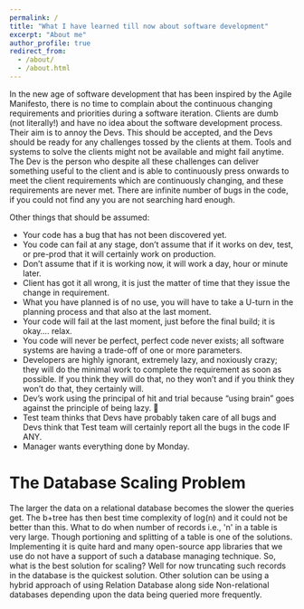 ```yaml
---
permalink: /
title: "What I have learned till now about software development"
excerpt: "About me"
author_profile: true
redirect_from: 
  - /about/
  - /about.html
---
```


In the new age of software development that has been inspired by the Agile Manifesto, there is no time to complain about the continuous changing requirements and priorities during a software iteration. Clients are dumb (not literally!) and have no idea about the software development process. Their aim is to annoy the Devs. This should be accepted, and the Devs should be ready for any challenges tossed by the clients at them. Tools and systems to solve the clients might not be available and might fail anytime. The Dev is the person who despite all these challenges can deliver something useful to the client and is able to continuously press onwards to meet the client requirements which are continuously changing, and these requirements are never met. There are infinite number of bugs in the code, if you could not find any you are not searching hard enough.

Other things that should be assumed:
*  Your code has a bug that has not been discovered yet.
*  You code can fail at any stage, don’t assume that if it works on dev, test, or pre-prod that it will certainly work on production. 
*  Don’t assume that if it is working now, it will work a day, hour or minute later. 
*  Client has got it all wrong, it is just the matter of time that they issue the change in requirement. 
*  What you have planned is of no use, you will have to take a U-turn in the planning process and that also at the last moment.
*  Your code will fail at the last moment, just before the final build; it is okay…. relax.
*  You code will never be perfect, perfect code never exists; all software systems are having a trade-off of one or more parameters.
*  Developers are highly ignorant, extremely lazy, and noxiously crazy; they will do the minimal work to complete the requirement as soon as possible. If you think they will do that, no they won’t and if you think they won’t do that, they certainly will. 
*  Dev’s work using the principal of hit and trial because “using brain” goes against the principle of being lazy.  
* Test team thinks that Devs have probably taken care of all bugs and Devs think that Test team will certainly report all the bugs in the code IF ANY. 
* Manager wants everything done by Monday.



The Database Scaling Problem
======
The larger the data on a relational database becomes the slower the queries get. The b+tree has then best time complexity of log(n) and it could not be better than this. What to do when number of records i.e., 'n' in a table is very large. Though portioning and splitting of a table is one of the solutions. Implementing it is quite hard and many open-source app libraries that we use do not have a support of such a database managing technique. So, what is the best solution for scaling? Well for now truncating such records in the database is the quickest solution. Other solution can be using a hybrid approach of using Relation Database along side Non-relational databases depending upon the data being queried more frequently.

<!-- Getting started
======
1. Register a GitHub account if you don't have one and confirm your e-mail (required!)
1. Fork [this repository](https://github.com/academicpages/academicpages.github.io) by clicking the "fork" button in the top right. 
1. Go to the repository's settings (rightmost item in the tabs that start with "Code", should be below "Unwatch"). Rename the repository "[your GitHub username].github.io", which will also be your website's URL.
1. Set site-wide configuration and create content & metadata (see below -- also see [this set of diffs](http://archive.is/3TPas) showing what files were changed to set up [an example site](https://getorg-testacct.github.io) for a user with the username "getorg-testacct")
1. Upload any files (like PDFs, .zip files, etc.) to the files/ directory. They will appear at https://[your GitHub username].github.io/files/example.pdf.  
1. Check status by going to the repository settings, in the "GitHub pages" section -->

<!-- Site-wide configuration
------
The main configuration file for the site is in the base directory in [_config.yml](https://github.com/academicpages/academicpages.github.io/blob/master/_config.yml), which defines the content in the sidebars and other site-wide features. You will need to replace the default variables with ones about yourself and your site's github repository. The configuration file for the top menu is in [_data/navigation.yml](https://github.com/academicpages/academicpages.github.io/blob/master/_data/navigation.yml). For example, if you don't have a portfolio or blog posts, you can remove those items from that navigation.yml file to remove them from the header. 

Create content & metadata
------
For site content, there is one markdown file for each type of content, which are stored in directories like _publications, _talks, _posts, _teaching, or _pages. For example, each talk is a markdown file in the [_talks directory](https://github.com/academicpages/academicpages.github.io/tree/master/_talks). At the top of each markdown file is structured data in YAML about the talk, which the theme will parse to do lots of cool stuff. The same structured data about a talk is used to generate the list of talks on the [Talks page](https://academicpages.github.io/talks), each [individual page](https://academicpages.github.io/talks/2012-03-01-talk-1) for specific talks, the talks section for the [CV page](https://academicpages.github.io/cv), and the [map of places you've given a talk](https://academicpages.github.io/talkmap.html) (if you run this [python file](https://github.com/academicpages/academicpages.github.io/blob/master/talkmap.py) or [Jupyter notebook](https://github.com/academicpages/academicpages.github.io/blob/master/talkmap.ipynb), which creates the HTML for the map based on the contents of the _talks directory).

**Markdown generator**

I have also created [a set of Jupyter notebooks](https://github.com/academicpages/academicpages.github.io/tree/master/markdown_generator
) that converts a CSV containing structured data about talks or presentations into individual markdown files that will be properly formatted for the academicpages template. The sample CSVs in that directory are the ones I used to create my own personal website at stuartgeiger.com. My usual workflow is that I keep a spreadsheet of my publications and talks, then run the code in these notebooks to generate the markdown files, then commit and push them to the GitHub repository.

How to edit your site's GitHub repository
------
Many people use a git client to create files on their local computer and then push them to GitHub's servers. If you are not familiar with git, you can directly edit these configuration and markdown files directly in the github.com interface. Navigate to a file (like [this one](https://github.com/academicpages/academicpages.github.io/blob/master/_talks/2012-03-01-talk-1.md) and click the pencil icon in the top right of the content preview (to the right of the "Raw | Blame | History" buttons). You can delete a file by clicking the trashcan icon to the right of the pencil icon. You can also create new files or upload files by navigating to a directory and clicking the "Create new file" or "Upload files" buttons. 

Example: editing a markdown file for a talk
![Editing a markdown file for a talk](/images/editing-talk.png)

For more info
------
More info about configuring academicpages can be found in [the guide](https://academicpages.github.io/markdown/). The [guides for the Minimal Mistakes theme](https://mmistakes.github.io/minimal-mistakes/docs/configuration/) (which this theme was forked from) might also be helpful. -->
